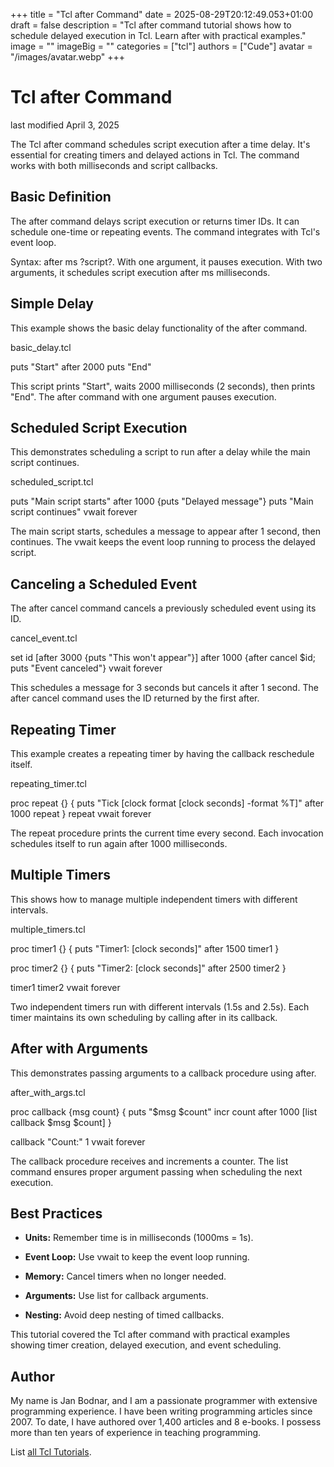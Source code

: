 +++
title = "Tcl after Command"
date = 2025-08-29T20:12:49.053+01:00
draft = false
description = "Tcl after command tutorial shows how to schedule delayed execution in Tcl. Learn after with practical examples."
image = ""
imageBig = ""
categories = ["tcl"]
authors = ["Cude"]
avatar = "/images/avatar.webp"
+++

# Tcl after Command

last modified April 3, 2025

The Tcl after command schedules script execution after a time
delay. It's essential for creating timers and delayed actions in Tcl. The
command works with both milliseconds and script callbacks.

## Basic Definition

The after command delays script execution or returns timer IDs.
It can schedule one-time or repeating events. The command integrates with
Tcl's event loop.

Syntax: after ms ?script?. With one argument, it pauses execution.
With two arguments, it schedules script execution after ms milliseconds.

## Simple Delay

This example shows the basic delay functionality of the after
command.

basic_delay.tcl
  

puts "Start"
after 2000
puts "End"

This script prints "Start", waits 2000 milliseconds (2 seconds), then prints
"End". The after command with one argument pauses execution.

## Scheduled Script Execution

This demonstrates scheduling a script to run after a delay while the main
script continues.

scheduled_script.tcl
  

puts "Main script starts"
after 1000 {puts "Delayed message"}
puts "Main script continues"
vwait forever

The main script starts, schedules a message to appear after 1 second, then
continues. The vwait keeps the event loop running to process
the delayed script.

## Canceling a Scheduled Event

The after cancel command cancels a previously scheduled event
using its ID.

cancel_event.tcl
  

set id [after 3000 {puts "This won't appear"}]
after 1000 {after cancel $id; puts "Event canceled"}
vwait forever

This schedules a message for 3 seconds but cancels it after 1 second. The
after cancel command uses the ID returned by the first after.

## Repeating Timer

This example creates a repeating timer by having the callback reschedule itself.

repeating_timer.tcl
  

proc repeat {} {
    puts "Tick [clock format [clock seconds] -format %T]"
    after 1000 repeat
}
repeat
vwait forever

The repeat procedure prints the current time every second. Each
invocation schedules itself to run again after 1000 milliseconds.

## Multiple Timers

This shows how to manage multiple independent timers with different intervals.

multiple_timers.tcl
  

proc timer1 {} {
    puts "Timer1: [clock seconds]"
    after 1500 timer1
}

proc timer2 {} {
    puts "Timer2: [clock seconds]"
    after 2500 timer2
}

timer1
timer2
vwait forever

Two independent timers run with different intervals (1.5s and 2.5s). Each
timer maintains its own scheduling by calling after in its
callback.

## After with Arguments

This demonstrates passing arguments to a callback procedure using after.

after_with_args.tcl
  

proc callback {msg count} {
    puts "$msg $count"
    incr count
    after 1000 [list callback $msg $count]
}

callback "Count:" 1
vwait forever

The callback procedure receives and increments a counter. The
list command ensures proper argument passing when scheduling
the next execution.

## Best Practices

- **Units:** Remember time is in milliseconds (1000ms = 1s).

- **Event Loop:** Use vwait to keep the event loop running.

- **Memory:** Cancel timers when no longer needed.

- **Arguments:** Use list for callback arguments.

- **Nesting:** Avoid deep nesting of timed callbacks.

 

This tutorial covered the Tcl after command with practical
examples showing timer creation, delayed execution, and event scheduling.

## Author

My name is Jan Bodnar, and I am a passionate programmer with extensive
programming experience. I have been writing programming articles since 2007.
To date, I have authored over 1,400 articles and 8 e-books. I possess more
than ten years of experience in teaching programming.

List [all Tcl Tutorials](/tcl/).